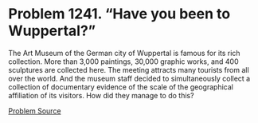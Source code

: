 # Problem 1241. “Have you been to Wuppertal?”

The Art Museum of the German city of Wuppertal is famous for its rich collection. More than 3,000 paintings, 30,000 graphic works, and 400 sculptures are collected here. The meeting attracts many tourists from all over the world. And the museum staff decided to simultaneously collect a collection of documentary evidence of the scale of the geographical affiliation of its visitors. How did they manage to do this?

[Problem Source](https://www.trizland.ru/tasks/5693/)